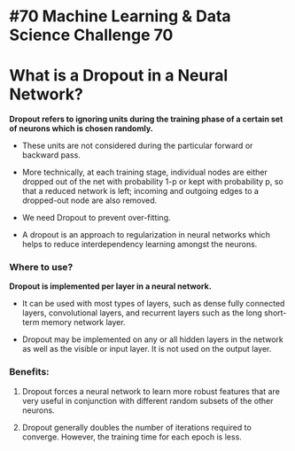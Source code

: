 # #70 Machine Learning & Data Science Challenge 70

# What is a Dropout in a Neural Network?

**Dropout refers to ignoring units during the training phase of a certain set of neurons which is chosen randomly.**

* These units are not considered during the particular forward or backward pass.
    
* More technically, at each training stage, individual nodes are either dropped out of the net with probability 1-p or kept with probability p, so that a reduced network is left; incoming and outgoing edges to a dropped-out node are also removed.
    
* We need Dropout to prevent over-fitting.
    
* A dropout is an approach to regularization in neural networks which helps to reduce interdependency learning amongst the neurons.
    

### Where to use?

**Dropout is implemented per layer in a neural network.**

* It can be used with most types of layers, such as dense fully connected layers, convolutional layers, and recurrent layers such as the long short-term memory network layer.
    
* Dropout may be implemented on any or all hidden layers in the network as well as the visible or input layer. It is not used on the output layer.
    

### Benefits:

1. Dropout forces a neural network to learn more robust features that are very useful in conjunction with different random subsets of the other neurons.
    
2. Dropout generally doubles the number of iterations required to converge. However, the training time for each epoch is less.